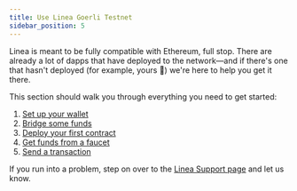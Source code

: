```yaml
---
title: Use Linea Goerli Testnet
sidebar_position: 5
---
```


Linea is meant to be fully compatible with Ethereum, full stop. There are already a lot of dapps that have deployed to the network—and if there's one that hasn't deployed (for example, yours 👀) we're here to help you get it there.

This section should walk you through everything you need to get started:

1. [Set up your wallet](../use-linea-testnet/set-up-your-wallet.mdx)
2. [Bridge some funds](../use-linea-testnet/bridge-funds/index.md)
3. [Deploy your first contract](../quickstart/index.md)
4. [Get funds from a faucet](../use-linea-testnet/fund.md)
5. [Send a transaction](../use-linea-testnet/transact.md)

If you run into a problem, step on over to the [Linea Support page](https://support.linea.build/hc/en-us) and let us know.
